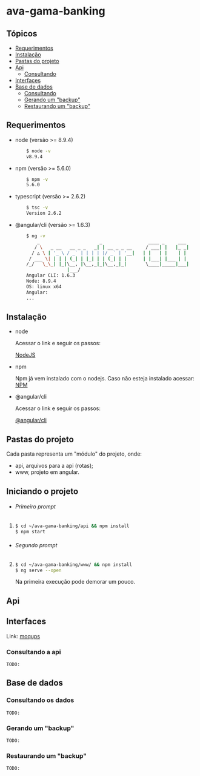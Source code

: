 # ava-gama-banking

## Tópicos
* [Requerimentos](#requerimentos)
* [Instalação](#instalacao)
* [Pastas do projeto](#pastas-do-projeto)
* [Api](#api)
    * [Consultando](#consultando-a-api)
* [Interfaces](#interfaces)
* [Base de dados](#base-de-dados)
    * [Consultando](#consultando-os-dados)
    * [Gerando um "backup"](#consultando-a-api)
    * [Restaurando um "backup"](#restaurando-um-backup)

## Requerimentos
* node (versão >= 8.9.4)
    ```bash
        $ node -v
        v8.9.4
    ```
* npm (versão >= 5.6.0)
    ```bash
        $ npm -v
        5.6.0
    ```
* typescript (versão >= 2.6.2)
    ```bash
        $ tsc -v
        Version 2.6.2
    ```
* @angular/cli (versão >= 1.6.3)
    ```bash
        $ ng -v
            _                      _                 ____ _     ___
           / \   _ __   __ _ _   _| | __ _ _ __     / ___| |   |_ _|
          / △ \ | '_ \ / _` | | | | |/ _` | '__|   | |   | |    | |
         / ___ \| | | | (_| | |_| | | (_| | |      | |___| |___ | |
        /_/   \_\_| |_|\__, |\__,_|_|\__,_|_|       \____|_____|___|
                       |___/
        Angular CLI: 1.6.3
        Node: 8.9.4
        OS: linux x64
        Angular:
        ...

    ```

## Instalação

* node

    Acessar o link e seguir os passos:

    [NodeJS](https://nodejs.org/en/download/)

* npm

    Npm já vem instalado com o nodejs. Caso não esteja instalado acessar: [NPM](https://www.npmjs.com/get-npm)

* @angular/cli

    Acessar o link e seguir os passos:

    [@angular/cli](https://github.com/angular/angular-cli#installation)

## Pastas do projeto

Cada pasta representa um "módulo" do projeto, onde:

* api, arquivos para a api (rotas);
* www, projeto em angular.


## Iniciando o projeto

* ###### Primeiro prompt

1.
    ```bash
    $ cd ~/ava-gama-banking/api && npm install
    $ npm start
    ```
* ###### Segundo prompt

2.
    ```bash
    $ cd ~/ava-gama-banking/www/ && npm install
    $ ng serve --open
    ```

    Na primeira execução pode demorar um pouco.

## Api

## Interfaces

Link:
[moqups](https://app.moqups.com/pjpimentel/ggNkI8HDZw/edit/page/a63cc1cd1)

### Consultando a api
    TODO:
## Base de dados

### Consultando os dados
    TODO:
### Gerando um "backup"
    TODO:
### Restaurando um "backup"
    TODO:
